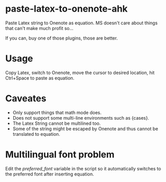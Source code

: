 # paste-latex-to-onenote-ahk
 Paste Latex string to Onenote as equation. MS doesn't care about things that can't make much profit so...
 
 If you can, buy one of those plugins, those are better.

# Usage
 Copy Latex, switch to Onenote, move the cursor to desired location, hit Ctrl+Space to paste as equation.
 
# Caveates
 - Only support things that math mode does.
 - Does not support some multi-line environments such as {cases}.
 - The Latex String cannot be multilined too.
 - Some of the string might be escaped by Onenote and thus cannot be translated to equation.

# Multilingual font problem
 Edit the *preferred_font* variable in the script so it automatically switches to the preferred font after inserting equation.
